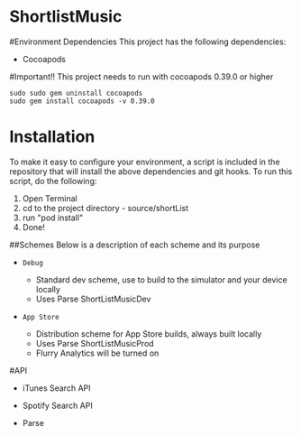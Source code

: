 # ShortlistMusic

#Environment Dependencies
This project has the following dependencies:
- Cocoapods

#Important!!
This project needs to run with cocoapods 0.39.0 or higher
```
sudo sudo gem uninstall cocoapods
sudo gem install cocoapods -v 0.39.0
```

# Installation
To make it easy to configure your environment, a script is included in the repository that will install the above dependencies and git hooks. To run this script, do the following:  

1. Open Terminal  
2. cd to the project directory - source/shortList 
3. run "pod install" 
5. Done!  

##Schemes
Below is a description of each scheme and its purpose

- `Debug`
    - Standard dev scheme, use to build to the simulator and your device locally
    - Uses Parse ShortListMusicDev

- `App Store`
    - Distribution scheme for App Store builds, always built locally
    - Uses Parse ShortListMusicProd
    - Flurry Analytics will be turned on

#API
- iTunes Search API

- Spotify Search API

- Parse
